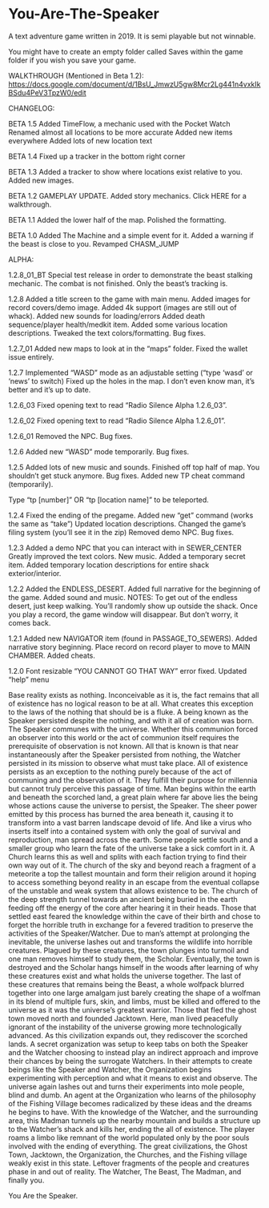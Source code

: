 # You-Are-The-Speaker
A text adventure game written in 2019. It is semi playable but not winnable.

You might have to create an empty folder called Saves within the game folder if you wish you save your game.

WALKTHROUGH (Mentioned in Beta 1.2):
https://docs.google.com/document/d/1BsU_JmwzU5gw8Mcr2Lg441n4vxkIkBSdu4PeV3TpzW0/edit

CHANGELOG:

BETA 1.5
Added TimeFlow, a mechanic used with the Pocket Watch
Renamed almost all locations to be more accurate
Added new items everywhere
Added lots of new location text

BETA 1.4
Fixed up a tracker in the bottom right corner

BETA 1.3
Added a tracker to show where locations exist relative to you.
Added new images.

BETA 1.2
GAMEPLAY UPDATE.
Added story mechanics.
Click HERE for a walkthrough.

BETA 1.1
Added the lower half of the map.
Polished the formatting.

BETA 1.0
Added The Machine and a simple event for it.
Added a warning if the beast is close to you.
Revamped CHASM_JUMP

ALPHA:

1.2.8_01_BT
Special test release in order to demonstrate the beast stalking mechanic.
The combat is not finished. Only the beast’s tracking is.

1.2.8
Added a title screen to the game with main menu.
Added images for record covers/demo image.
Added 4k support (images are still out of whack).
Added new sounds for loading/errors
Added death sequence/player health/medkit item.
Added some various location descriptions.
Tweaked the text colors/formatting.
Bug fixes.

1.2.7_01
Added new maps to look at in the “maps” folder.
Fixed the wallet issue entirely.

1.2.7
Implemented “WASD” mode as an adjustable setting (“type ‘wasd’ or ‘news’ to switch)
Fixed up the holes in the map.
I don’t even know man, it’s better and it’s up to date.

1.2.6_03
Fixed opening text to read “Radio Silence Alpha 1.2.6_03”.

1.2.6_02
Fixed opening text to read “Radio Silence Alpha 1.2.6_01”.

1.2.6_01
Removed the NPC.
Bug fixes.

1.2.6
Added new “WASD” mode temporarily.
Bug fixes.

1.2.5
Added lots of new music and sounds.
Finished off top half of map. You shouldn’t get stuck anymore.
Bug fixes.
Added new TP cheat command (temporarily).

Type “tp [number]” OR “tp [location name]” to be teleported.

1.2.4
Fixed the ending of the pregame.
Added new “get” command (works the same as “take”)
Updated location descriptions.
Changed the game’s filing system (you’ll see it in the zip)
Removed demo NPC.
Bug fixes.

1.2.3
Added a demo NPC that you can interact with in SEWER_CENTER
Greatly improved the text colors.
New music.
Added a temporary secret item.
Added temporary location descriptions for entire shack exterior/interior.

1.2.2
Added the ENDLESS_DESERT.
Added full narrative for the beginning of the game.
Added sound and music.
NOTES:
To get out of the endless desert, just keep walking. You’ll randomly show up outside the shack.
Once you play a record, the game window will disappear. But don’t worry, it comes back.

1.2.1
Added new NAVIGATOR item (found in PASSAGE_TO_SEWERS).
Added narrative story beginning. Place record on record player to move to MAIN CHAMBER.
Added cheats.

1.2.0
Font resizable
“YOU CANNOT GO THAT WAY” error fixed.
Updated “help” menu


Base reality exists as nothing. Inconceivable as it is, the fact remains that all of existence has no logical reason to be at all. What creates this exception to the laws of the nothing that should be is a fluke. A being known as the Speaker persisted despite the nothing, and with it all of creation was born. The Speaker communes with the universe. Whether this communion forced an observer into this world or the act of communion itself requires the prerequisite of observation is not known. All that is known is that near instantaneously after the Speaker persisted from nothing, the Watcher persisted in its mission to observe what must take place. All of existence persists as an exception to the nothing purely because of the act of communing and the observation of it. They fulfill their purpose for millennia but cannot truly perceive this passage of time. Man begins within the earth and beneath the scorched land, a great plain where far above lies the being whose actions cause the universe to persist, the Speaker. The sheer power emitted by this process has burned the area beneath it, causing it to transform into a vast barren landscape devoid of life. And like a virus who inserts itself into a contained system with only the goal of survival and reproduction, man spread across the earth. Some people settle south and a smaller group who learn the fate of the universe take a sick comfort in it. A Church learns this as well and splits with each faction trying to find their own way out of it. The church of the sky and beyond reach a fragment of a meteorite a top the tallest mountain and form their religion around it hoping to access something beyond reality in an escape from the eventual collapse of the unstable and weak system that allows existence to be. The church of the deep strength tunnel towards an ancient being buried in the earth feeding off the energy of the core after hearing it in their heads. Those that settled east feared the knowledge within the cave of their birth and chose to forget the horrible truth in exchange for a fevered tradition to preserve the activities of the Speaker/Watcher. Due to man’s attempt at prolonging the inevitable, the universe lashes out and transforms the wildlife into horrible creatures. Plagued by these creatures, the town plunges into turmoil and one man removes himself to study them, the Scholar. Eventually, the town is destroyed and the Scholar hangs himself in the woods after learning of why these creatures exist and what holds the universe together. The last of these creatures that remains being the Beast, a whole wolfpack blurred together into one large amalgam just barely creating the shape of a wolfman in its blend of multiple furs, skin, and limbs, must be killed and offered to the universe as it was the universe’s greatest warrior. Those that fled the ghost town moved north and founded Jacktown. Here, man lived peacefully ignorant of the instability of the universe growing more technologically advanced. As this civilization expands out, they rediscover the scorched lands. A secret organization was setup to keep tabs on both the Speaker and the Watcher choosing to instead play an indirect approach and improve their chances by being the surrogate Watchers. In their attempts to create beings like the Speaker and Watcher, the Organization begins experimenting with perception and what it means to exist and observe. The universe again lashes out and turns their experiments into mole people, blind and dumb. An agent at the Organization who learns of the philosophy of the Fishing Village becomes radicalized by these ideas and the dreams he begins to have. With the knowledge of the Watcher, and the surrounding area, this Madman tunnels up the nearby mountain and builds a structure up to the Watcher’s shack and kills her, ending the all of existence. The player roams a limbo like remnant of the world populated only by the poor souls involved with the ending of everything. The great civilizations, the Ghost Town, Jacktown, the Organization, the Churches, and the Fishing village weakly exist in this state. Leftover fragments of the people and creatures phase in and out of reality. The Watcher, The Beast, The Madman, and finally you. 

You Are the Speaker.
